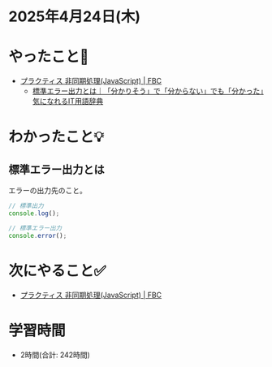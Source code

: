 # 2025年4月24日(木)

# やったこと📝

- [プラクティス 非同期処理\(JavaScript\) \| FBC](https://bootcamp.fjord.jp/practices/204)
  - [標準エラー出力とは｜「分かりそう」で「分からない」でも「分かった」気になれるIT用語辞典](https://wa3.i-3-i.info/word11638.html)
# わかったこと💡
##  標準エラー出力とは
エラーの出力先のこと。

```javascript
// 標準出力
console.log();

// 標準エラー出力
console.error();
```
# 次にやること✅

- [プラクティス 非同期処理\(JavaScript\) \| FBC](https://bootcamp.fjord.jp/practices/204)

# 学習時間

- 2時間(合計: 242時間)
